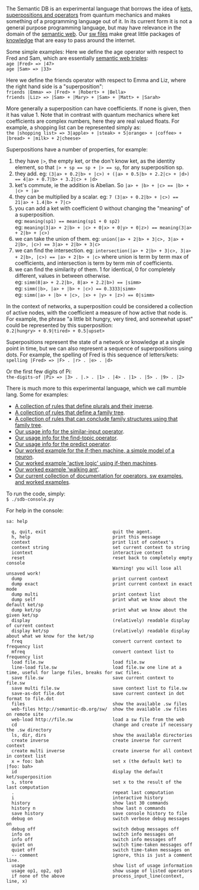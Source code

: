 The Semantic DB is an experimental language that borrows the idea of [kets, superpositions and operators](https://en.wikipedia.org/wiki/Bra%E2%80%93ket_notation) from quantum mechanics and makes something of 
a programming language out of it. In its current form it is not a general purpose programming language, but may have relevance in the domain of the 
[semantic web](https://en.wikipedia.org/wiki/Semantic_Web). Our [sw files](http://semantic-db.org/sw/) make great little packages of [knowledge](https://en.wikipedia.org/wiki/Knowledge_representation_and_reasoning) that are easy to pass around the internet. 

Some simple examples:
Here we define the age operator with respect to Fred and Sam, which are essentially [semantic web triples](https://en.wikipedia.org/wiki/Semantic_triple):  
`age |Fred> => |47>`  
`age |Sam> => |33>`

Here we define the friends operator with respect to Emma and Liz, where the right hand side is a "superposition":  
`friends |Emma> => |Fred> + |Robert> + |Bella>`  
`friends |Liz> => |Sam> + |Mary> + |Sam> + |Matt> + |Sarah>`

More generally a superposition can have coefficients. If none is given, then it has value 1.
Note that in contrast with quantum mechanics where ket coefficients are complex numbers, here they are real valued floats.
For example, a shopping list can be represented simply as:  
`the |shopping list> => 3|apple> + |steak> + 5|orange> + |coffee> + |bread> + |milk> + 2|cheese>`

Superpositions have a number of properties, for example:
1) they have `|>`, the empty ket, or the don't know ket, as the identity element, so that `|> + sp == sp + |> == sp`, for any superposition sp.
2) they add. eg: `(3|a> + 0.2|b> + |c>) + (|a> + 0.5|b> + 2.2|c> + |d>) == 4|a> + 0.7|b> + 3.2|c> + |d>`
3) ket's commute, ie the addition is Abelian. So `|a> + |b> + |c> == |b> + |c> + |a>`
4) they can be multiplied by a scalar. eg: `7 (3|a> + 0.2|b> + |c>) == 21|a> + 1.4|b> + 7|c>`
5) you can add a ket with coefficient 0 without changing the "meaning" of a superposition.  
eg: `meaning(sp1) == meaning(sp1 + 0 sp2)`  
eg: `meaning(3|a> + 2|b> + |c> + 0|x> + 0|y> + 0|z>) == meaning(3|a> + 2|b> + |c>)`
6) we can take the union of them. eg: `union(|a> + 2|b> + 3|c>, 3|a> + 2|b>, |c>) == 3|a> + 2|b> + 3|c>`
7) we can find the intersection. eg: `intersection(|a> + 2|b> + 3|c>, 3|a> + 2|b>, |c>) == |a> + 2|b> + |c>`
where union is term by term max of coefficients, and intersection is term by term min of coefficients.
8) we can find the similarity of them. 1 for identical, 0 for completely different, values in between otherwise.  
eg: `simm(8|a> + 2.2|b>, 8|a> + 2.2|b>) == |simm>`  
eg: `simm(|b>, |a> + |b> + |c>) == 0.3333|simm>`  
eg: `simm(|a> + |b> + |c>, |x> + |y> + |z>) == 0|simm>`


In the context of networks, a superposition could be considered a collection of active nodes, with the coefficient a measure of how active that node is.
For example, the phrase "a little bit hungry, very tired, and somewhat upset" could be represented by this superposition:  
`0.2|hungry> + 0.9|tired> + 0.5|upset>`

Superpositions represent the state of a network or knowledge at a single point in time, but we can also represent a sequence of superpositions using dots.
For example, the spelling of Fred is this sequence of letters/kets:  
`spelling |Fred> => |F> . |r> . |e> . |d>`

Or the first few digits of Pi:  
`the-digits-of |Pi> => |3> . |.> . |1> . |4> . |1> . |5> . |9> . |2>`


There is much more to this experimental language, which we call mumble lang. Some for examples:
 * [A collection of rules that define plurals and their inverse](http://semantic-db.org/docs/usage/sw-examples/plural.sw).
 * [A collection of rules that define a family tree](http://semantic-db.org/docs/usage/sw-examples/family.sw).
 * [A collection of rules that can conclude family structures using that family tree](http://semantic-db.org/docs/usage/sw-examples/family-relations.sw).
 * [Our usage info for the similar-input operator](http://semantic-db.org/docs/usage/function-operators/similar-input.html).
 * [Our usage info for the find-topic operator](http://semantic-db.org/docs/usage/function-operators/find-topic.html).
 * [Our usage info for the predict operator](http://semantic-db.org/docs/usage/function-operators/predict.html).
 * [Our worked example for the if-then machine, a simple model of a neuron](http://semantic-db.org/docs/usage/worked-examples/if-then-machines.html).
 * [Our worked example 'active logic' using if-then machines](http://semantic-db.org/docs/usage/worked-examples/active-logic.html).
 * [Our worked example 'walking ant'](http://semantic-db.org/docs/usage/worked-examples/walking-ant.html).
 * [Our current collection of documentation for operators, sw examples, and worked examples](http://semantic-db.org/docs/usage/).

To run the code, simply:  
`$ ./sdb-console.py`

For help in the console:
```
sa: help

  q, quit, exit                         quit the agent.
  h, help                               print this message
  context                               print list of context's
  context string                        set current context to string
  icontext                              interactive context
  reset                                 reset back to completely empty console
                                        Warning! you will lose all unsaved work!
  dump                                  print current context
  dump exact                            print current context in exact mode
  dump multi                            print context list
  dump self                             print what we know about the default ket/sp
  dump ket/sp                           print what we know about the given ket/sp
  display                               (relatively) readable display of current context
  display ket/sp                        (relatively) readable display about what we know for the ket/sp
  freq                                  convert current context to frequency list
  mfreq                                 convert context list to frequency list
  load file.sw                          load file.sw
  line-load file.sw                     load file.sw one line at a time, useful for large files, breaks for swc files.
  save file.sw                          save current context to file.sw
  save multi file.sw                    save context list to file.sw
  save-as-dot file.dot                  save current context in dot format to file.dot
  files                                 show the available .sw files
  web-files http://semantic-db.org/sw/  show the available .sw files on remote site
  web-load http://file.sw               load a sw file from the web
  cd                                    change and create if necessary the .sw directory
  ls, dir, dirs                         show the available directories
  create inverse                        create inverse for current context
  create multi inverse                  create inverse for all context in context list
  x = foo: bah                          set x (the default ket) to |foo: bah>
  id                                    display the default ket/superposition
  s, store                              set x to the result of the last computation
  .                                     repeat last computation
  i                                     interactive history
  history                               show last 30 commands
  history n                             show last n commands
  save history                          save console history to file
  debug on                              switch verbose debug messages on
  debug off                             switch debug messages off
  info on                               switch info messages on
  info off                              switch info messages off
  quiet on                              switch time-taken messages off
  quiet off                             switch time-taken messages on
  -- comment                            ignore, this is just a comment line.
  usage                                 show list of usage information
  usage op1, op2, op3                   show usage of listed operators
  if none of the above                  process_input_line(context, line, x)
```
